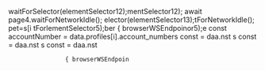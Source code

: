waitForSelector(elementSelector12);mentSelector12);
                        await page4.waitForNetworkIdle();
elector(elementSelector13);tForNetworkIdle();
pet=s[i tForlementSelector5);ber
                    { browserWSEndpoinor5);e
        const accountNumber = data.profiles[i].account_numbers const 
= daa.nst 
s const 
= daa.nst 
s const 
= daa.nst 

                    { browserWSEndpoin
